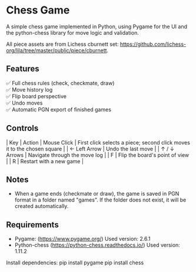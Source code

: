 # Chess Game

A simple chess game implemented in Python, using Pygame for the UI and the python-chess library for move logic and validation.

All piece assets are from Lichess cburnett set: https://github.com/lichess-org/lila/tree/master/public/piece/cburnett.

## Features

✅ Full chess rules (check, checkmate, draw)  
✅ Move history log  
✅ Flip board perspective  
✅ Undo moves  
✅ Automatic PGN export of finished games

## Controls

| Key | Action
| Mouse Click        | First click selects a piece; second click moves it to the chosen square |
| ← Left Arrow       | Undo the last move |
| ↑ / ↓ Arrows       | Navigate through the move log |
| F                  | Flip the board's point of view |
| R                  | Restart with a new game |

## Notes

- When a game ends (checkmate or draw), the game is saved in PGN format in a folder named "games". If the folder does not exist, it will be created automatically.

## Requirements

- Pygame: (https://www.pygame.org/) Used version: 2.6.1
- Python-chess (https://python-chess.readthedocs.io/) Used version: 1.11.2

Install dependencies:
pip install pygame
pip install chess
